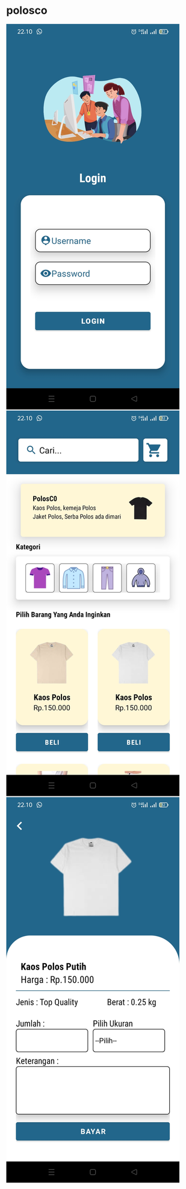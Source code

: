 # polosco
![login](https://github.com/basboiii/polosco/blob/main/login.jpeg)
![menu](https://github.com/basboiii/polosco/blob/main/menu.jpeg)
![menu](https://github.com/basboiii/polosco/blob/main/history.jpeg)
